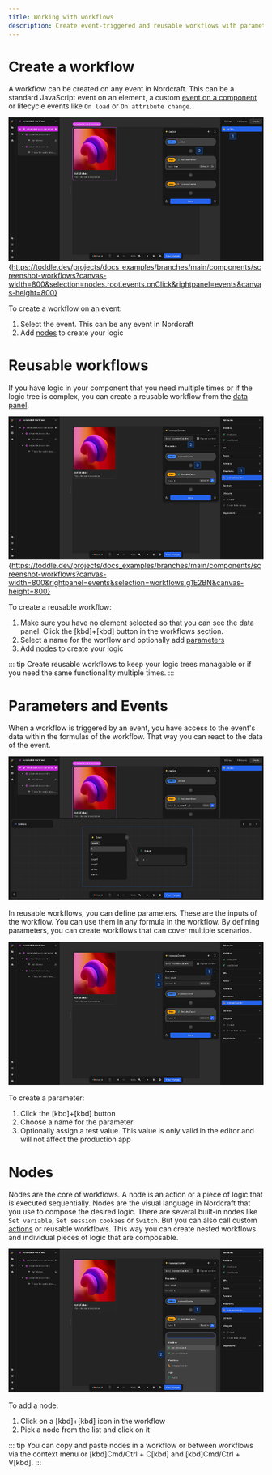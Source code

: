 ```yaml
---
title: Working with workflows
description: Create event-triggered and reusable workflows with parameters and sequential action nodes to implement interaction logic in your Nordcraft app.
---
```


# Create a workflow
A workflow can be created on any event in Nordcraft. This can be a standard JavaScript event on an element, a custom [event on a component](/components/interface-and-lifecycle/#setting-up-events) or lifecycle events like `On load` or `On attribute change`.

![Create a workflow|16/9](create-workflow-on-event.webp){https://toddle.dev/projects/docs_examples/branches/main/components/screenshot-workflows?canvas-width=800&selection=nodes.root.events.onClick&rightpanel=events&canvas-height=800}

To create a workflow on an event:
1. Select the event. This can be any event in Nordcraft
2. Add [nodes](#nodes) to create your logic

# Reusable workflows
If you have logic in your component that you need multiple times or if the logic tree is complex, you can create a reusable workflow from the [data panel](/the-editor/data-panel#workflows). 

![Create reusable workflow|16/9](create-reusable-workflow.webp){https://toddle.dev/projects/docs_examples/branches/main/components/screenshot-workflows?canvas-width=800&rightpanel=events&selection=workflows.g1E2BN&canvas-height=800}

To create a reusable workflow:
1. Make sure you have no element selected so that you can see the data panel. Click the [kbd]+[kbd] button in the workflows section.
2. Select a name for the worflow and optionally add [parameters](#parameters-and-events)
3. Add [nodes](#nodes) to create your logic

::: tip
Create reusable workflows to keep your logic trees managable or if you need the same functionality multiple times.
:::

# Parameters and Events
When a workflow is triggered by an event, you have access to the event's data within the formulas of the workflow. That way you can react to the data of the event.

![Use event data|16/9](workflow-event-data.webp)

In reusable workflows, you can define parameters. These are the inputs of the workflow. You can use them in any formula in the workflow. By defining parameters, you can create workflows that can cover multiple scenarios.

![Create parameters|16/9](workflow-parameters.webp)

To create a parameter:
1. Click the [kbd]+[kbd] button
2. Choose a name for the parameter
3. Optionally assign a test value. This value is only valid in the editor and will not affect the production app

# Nodes
Nodes are the core of workflows. A node is an action or a piece of logic that is executed sequentially. Nodes are the visual language in Nordcraft that you use to compose the desired logic. There are several built-in nodes like `Set variable`, `Set session cookies` or `Switch`. But you can also call custom [actions](/actions/overview) or reusable workflows. This way you can create nested workflows and individual pieces of logic that are composable.

![Create nodes|16/9](create-workflow-node.webp)

To add a node:
1. Click on a [kbd]+[kbd] icon in the workflow
2. Pick a node from the list and click on it

::: tip
You can copy and paste nodes in a workflow or between workflows via the context menu or [kbd]Cmd/Ctrl + C[kbd] and [kbd]Cmd/Ctrl + V[kbd].
:::